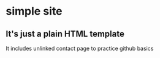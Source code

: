 # simple site

## It's just a plain HTML template 

It includes unlinked contact page to practice github basics
